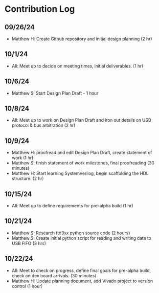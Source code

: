 # Contribution Log

## 09/26/24
- Matthew H: Create Github repository and initial design planning (2 hr)

## 10/1/24
- All: Meet up to decide on meeting times, initial deliverables. (1 hr)

## 10/6/24
- Matthew S: Start Design Plan Draft - 1 hour

## 10/8/24
- All: Meet up to work on Design Plan Draft and iron out details on USB protocol & bus arbitration (2 hr)

## 10/9/24
- Matthew H: proofread and edit Design Plan Draft, create statement of work (1 hr)
- Matthew S: finish statement of work milestones, final proofreading (30 minutes)
- Matthew H: Start learning SystemVerilog, begin scaffolding the HDL structure. (2 hr)

## 10/15/24
- All: Meet up to define requirements for pre-alpha build (1 hr)

## 10/21/24
- Matthew S: Research ftd3xx python source code (2 hours)
- Matthew S: Create initial python script for reading and writing data to USB FIFO (3 hrs)

## 10/22/24
- All: Meet to check on progress, define final goals for pre-alpha build, check on dev board arrivals. (30 minutes)
- Matthew H: Update planning document, add Vivado project to version control (1 hour)
